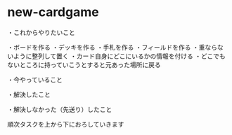 # new-cardgame

・これからやりたいこと

  ・ボードを作る
    ・デッキを作る
    ・手札を作る
    ・フィールドを作る
  ・重ならないように整列して置く
  ・カード自身にどこにいるかの情報を付ける
  ・どこでもないところに持っていこうとすると元あった場所に戻る

・今やっていること

・解決したこと

・解決しなかった（先送り）したこと


順次タスクを上から下におろしていきます
